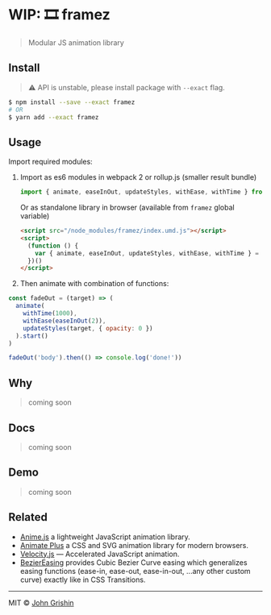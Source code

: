 # WIP: 🎞 framez

> Modular JS animation library


## Install

> ⚠️  API is unstable, please install package with `--exact` flag.


```sh
$ npm install --save --exact framez
# OR
$ yarn add --exact framez
```


## Usage

Import required modules:

1. Import as es6 modules in webpack 2 or rollup.js (smaller result bundle)

    ```js
    import { animate, easeInOut, updateStyles, withEase, withTime } from 'framez'
    ```

    Or as standalone library in browser (available from `framez` global variable)

    ```html
    <script src="/node_modules/framez/index.umd.js"></script>
    <script>
      (function () {
        var { animate, easeInOut, updateStyles, withEase, withTime } = framez
      })()
    </script>
    ```

2. Then animate with combination of functions:

```js
const fadeOut = (target) => (
  animate(
    withTime(1000),
    withEase(easeInOut(2)), 
    updateStyles(target, { opacity: 0 })
  ).start()
)

fadeOut('body').then(() => console.log('done!'))
```


## Why

> coming soon


## Docs

> coming soon


## Demo

> coming soon


## Related

- [Anime.js](https://github.com/juliangarnier/anime) a lightweight JavaScript animation library.
- [Animate Plus](https://github.com/bendc/animateplus) a CSS and SVG animation library for modern browsers.
- [Velocity.js](https://github.com/julianshapiro/velocity) — Accelerated JavaScript animation.
- [BezierEasing](https://github.com/gre/bezier-easing) provides Cubic Bezier Curve easing which generalizes easing functions (ease-in, ease-out, ease-in-out, ...any other custom curve) exactly like in CSS Transitions.


---

MIT © [John Grishin](http://johngrish.in)
